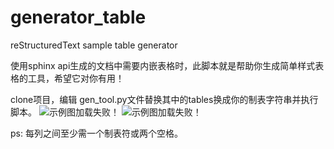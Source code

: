 # generator_table
reStructuredText sample table generator

使用sphinx api生成的文档中需要内嵌表格时，此脚本就是帮助你生成简单样式表格的工具，希望它对你有用！

clone项目，编辑 gen_tool.py文件替换其中的tables换成你的制表字符串并执行脚本。
![示例图加载失败！](https://github.com/kuingsamlee/generator_table/blob/master/images/exec.jpg)
![示例图加载失败！](https://github.com/kuingsamlee/generator_table/blob/master/images/lister.jpg)

ps: 每列之间至少需一个制表符或两个空格。
